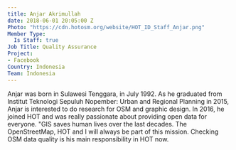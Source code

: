```yaml
---
title: Anjar Akrimullah
date: 2018-06-01 20:05:00 Z
Photo: "https://cdn.hotosm.org/website/HOT_ID_Staff_Anjar.png"
Member Type:
  Is Staff: true
Job Title: Quality Assurance
Project:
- Facebook
Country: Indonesia
Team: Indonesia
---
```


Anjar was born in Sulawesi Tenggara, in July 1992. As he graduated from Institut Teknologi Sepuluh Nopember: Urban and Regional Planning in 2015, Anjar is interested to do research for OSM and graphic design. In 2016, he joined HOT and was really passionate about providing open data for everyone. "GIS saves human lives over the last decades. The OpenStreetMap, HOT and I will always be part of this mission. Checking OSM data quality is his main responsibility in HOT now.
